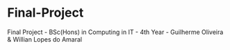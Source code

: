 # Final-Project
Final Project - BSc(Hons) in Computing in IT - 4th Year - Guilherme Oliveira & Willian Lopes do Amaral

